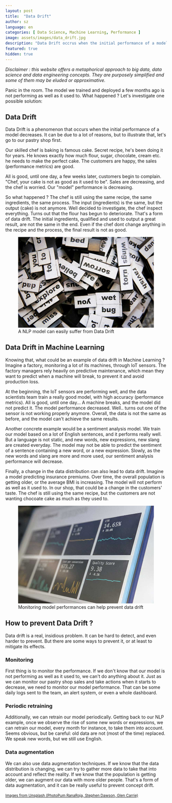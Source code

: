 ```yaml
---
layout: post
title:  "Data Drift"
author: sz
language: en
categories: [ Data Science, Machine Learning, Performance ]
image: assets/images/data_drift.jpg
description: "Data Drift occrus when the initial performance of a model decrease."
featured: true
hidden: true
---
```


<div class="disclaimer"><i>Disclaimer : this website offers a metaphorical approach to big data, data science and data engineering concepts. They are purposely simplified and some of them may be eluded or approximative.</i></div>

Panic in the room. The model we trained and deployed a few months ago is not performing as well as it used to.
What happened ? Let's investigate one possible solution:

## Data Drift

Data Drift is a phenomenon that occurs when the initial performance of a model decreases. It can be due to a lot of reasons, but to illustrate that, let's go to our pastry shop first.

Our skilled chef is baking is famous cake. Secret recipe, he's been doing it for years. He knows exactly how much flour, sugar, chocolate, cream etc. he needs to make the perfect cake. The customers are happy, the sales (performance metrics) are good.

All is good, until one day, a few weeks later, customers begin to complain. "Chef, your cake is not as good as it used to be". Sales are decreasing, and the chef is worried. Our "model" performance is decreasing.

So what happened ? The chef is still using the same recipe, the same ingredients, the same process. The input (ingredients) is the same, but the output (cake) is not anymore. Well decided to investigate, the chef inspect everything. Turns out that the flour has begun to deteriorate. That's a form of data drift. The initial ingredients, qualified and used to output a great result, are not the same in the end. Even if the chef dont change anything in the recipe and the process, the final result is not as good.

<figure>
    <img src="assets/images/nlp.jpg" alt="Monitoring dashboard"/>
    <figcaption>A NLP model can easily suffer from Data Drift</figcaption>
</figure>

## Data Drift in Machine Learning

Knowing that, what could be an example of data drift in Machine Learning ? Imagine a factory, monitoring a lot of its machines, through IoT sensors. The factory managers rely heavily on predictive maintenance, which mean  they want to predict when a machine will break, to prevent it and avoid production loss.

At the beginning, the IoT sensors are performing well, and the data scientists team train a really good model, with high accuracy (performance metrics). All is good, until one day... A machine breaks, and the model did not predict it. The model performance decreased. Well.. turns out one of the sensor is not working properly anymore. Overall, the data is not the same as before, and the model can't achieve the same results.

Another concrete example would be a sentiment analysis model. We train our model based on a lot of English sentences, and it performs really well. But a language is not static, and new words, new expressions, new slang are created everyday. The model may not be able to predict the sentiment of a sentence containing a new word, or a new expression. Slowly, as the new words and slang are more and more used, our sentiment analysis performance will decrease.

Finally, a change in the data distribution can also lead to data drift. Imagine a model predicting insurance premiums. Over time, the overall population is getting older, or the average BMI is increasing. The model will not perform as well as it used to. In our shop, that could be a change in the customers' taste. The chef is still using the same recipe, but the customers are not wanting chocoate cake as much as they used to.

<figure>
    <img src="assets/images/monitoring.jpg" alt="Monitoring dashboard"/>
    <figcaption>Monitoring model performances can help prevent data drift</figcaption>
</figure>

## How to prevent Data Drift ?

Data drift is a real, insidious problem. It can be hard to detect, and even harder to prevent. But there are some ways to prevent it, or at least to mitigate its effects.

### Monitoring

First thing is to monitor the performance. If we don't know that our model is not performing as well as it used to, we can't do anything about it. Just as we can monitor our pastry shop sales and take actions when it starts to decrease, we need to monitor our model performance. That can be some daily logs sent to the team, an alert system, or even a whole dashboard.

### Periodic retraining

Additionally, we can retrain our model periodically. Getting back to our NLP example, once we observe the rise of some new words or expressions, we can retrain our model, every month for instance, to take them into account. Seems obvious, but be careful: old data are not (most of the time) replaced. We speak new words, but we still use English.

### Data augmentation

We can also use data augmentation techniques. If we know that the data distribution is changing, we can try to gather more data to take that into account and reflect the reality. If we know that the population is getting older, we can augment our data with more older people. That's a form of data augmentation, and it can be really useful to prevent concept drift.


<p><a href="https://unsplash.com" target="blank_"><small>Images from Unsplash (PhotoPum RanaRoja, Stephen Dawson, Glen Carrie)</small></a></p>